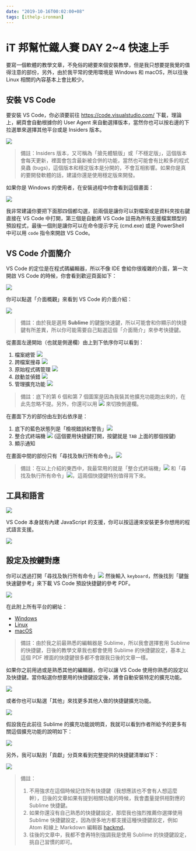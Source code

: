 ```yaml
---
date: "2019-10-16T00:02:00+08"
tags: [ithelp-ironman]
---
```

# iT 邦幫忙鐵人賽 DAY 2~4 快速上手

要寫一個軟體的教學文章，不免俗的總要來個安裝教學，但是我只想要提我覺的值得注意的部份，另外，由於我平常的使用環境是 Windows 和 macOS，所以往後 Linux 相關的內容基本上會比較少。

## 安裝 VS Code

要安裝 VS Code，你必須要前往 <https://code.visualstudio.com/> 下載，理論上，網頁會自動根據你的 User Agent 來自動選擇版本，當然你也可以按右邊的下拉選單來選擇其他平台或是 Insiders 版本。

![](https://i.imgur.com/mvcGrbQ.png)

> 備註：Insiders 版本，又可稱為「搶先體驗版」或「不穩定版」，這個版本會每天更新，裡面會包含最新被合併的功能，當然也可能會有比較多的程式臭蟲 (bugs)，這個版本和穩定版本是分開的，不會互相影響。如果你是真的要開發軟體的話，建議你還是使用穩定版來開發。

如果你是 Windows 的使用者，在安裝過程中你會看到這個畫面：

![](https://i.imgur.com/Wt7XrnE.png)

我非常建議你要把下面那四個都勾選，前兩個是讓你可以對檔案或是資料夾按右鍵直接在 VS Code 中打開，第三個是自動將 VS Code 註冊為所有支援檔案類型的預設程式，最後一個則是讓你可以在命令提示字元 (cmd.exe) 或是 PowerShell 中可以用 `code` 指令來開啟 VS Code。

## VS Code 介面簡介

VS Code 的定位是在程式碼編輯器，所以不像 IDE 會給你很複雜的介面，第一次開啟 VS Code 的時候，你會看到歡迎頁面如下：

![](https://i.imgur.com/pBfKGPy.png)

你可以點選「介面概觀」來看到 VS Code 的介面介紹：

![](https://i.imgur.com/69mmcxn.png)

> 備註：由於我是選用 **Sublime** 的鍵盤快速鍵，所以可能會和你顯示的快捷鍵有所差異，所以你可能需要自己點選這個「介面簡介」來參考快捷鍵。

從畫面左邊開始（也就是側邊欄）由上到下依序你可以看到：

1. 檔案總管 ![](https://i.imgur.com/Ld3Ingq.png)
2. 跨檔案搜尋 ![](https://i.imgur.com/DsnlsTN.png)
3. 原始程式碼管理 ![](https://i.imgur.com/22WXDEg.png)
4. 啟動並偵錯 ![](https://i.imgur.com/yB2GVoj.png)
5. 管理擴充功能 ![](https://i.imgur.com/kxAUO1J.png)

> 備註：底下的第 6 個和第 7 個圖案是因為我裝其他擴充功能跑出來的，在此先忽略不提。另外，你還可以用 ![](https://i.imgur.com/RNEVSF1.png) 來切換側邊欄。

在畫面下方的部份由左到右依序是：

1. 底下的藍色狀態列是「檢視錯誤和警告」![](https://i.imgur.com/Jyes2v8.png)
2. 整合式終端機 ![](https://i.imgur.com/izURn5b.png) (這個要用快捷鍵打開，按鍵就是 `TAB` 上面的那個按鍵)
3. 顯示通知

在畫面中間的部份只有「尋找及執行所有命令」。![](https://i.imgur.com/EXvNZfc.png)

> 備註：在以上介紹的東西中，我最常用的就是「整合式終端機」![](https://i.imgur.com/izURn5b.png) 和「尋找及執行所有命令」![](https://i.imgur.com/EXvNZfc.png)，這兩個快捷鍵特別值得背下來。

## 工具和語言

![](https://i.imgur.com/sapuRLw.png)

VS Code 本身就有內建 JavaScript 的支援，你可以按這邊來安裝更多你想用的程式語言支援。

![](https://i.imgur.com/jL1dPSL.png)

## 設定及按鍵對應

你可以透過打開「尋找及執行所有命令」![](https://i.imgur.com/EXvNZfc.png) 然後輸入 `keyboard`，然後找到「鍵盤快速鍵參考」來下載 VS Code 預設快捷鍵的參考 PDF。 

![](https://i.imgur.com/wOPa3ER.png)

在此附上所有平台的網址：

* [Windows](https://code.visualstudio.com/shortcuts/keyboard-shortcuts-windows.pdf)
* [Linux](https://code.visualstudio.com/shortcuts/keyboard-shortcuts-linux.pdf)
* [macOS](https://code.visualstudio.com/shortcuts/keyboard-shortcuts-macos.pdf)

> 備註：由於我之前最熟悉的編輯器是 Sublime，所以我會選擇套用 Sublime 的快捷鍵，日後的教學文章我也都會使用 Sublime 的快捷鍵設定，基本上這個 PDF 裡面的快捷鍵很多都不會跟我日後的文章一樣。

如果你之前用過或是熟悉其他的編輯器，你可以讓 VS Code 使用你熟悉的設定以及快捷鍵。當你點選你想要用的快捷鍵設定後，將會自動安裝特定的擴充功能。

![](https://i.imgur.com/FrdGW4V.png)

或者你也可以點選「其他」來找更多其他人做的快捷鍵擴充功能。

![](https://i.imgur.com/GctD0TB.png)

假設我在此前往 Sublime 的擴充功能說明頁，我就可以看到作者所給予的更多有關這個擴充功能的說明如下：

![](https://i.imgur.com/V2Pped2.png)

另外，我可以點到「貢獻」分頁來看到完整提供的快捷鍵清單如下：

![](https://i.imgur.com/OX9ctlX.png)

> 備註：
> 1. 不用強求在這個時候記住所有快捷鍵（我想應該也不會有人想這麼幹），日後的文章如果有提到相關功能的時候，我會盡量提供相對應的 Sublime 快捷鍵。
> 2. 如果你還沒有自己熟悉的快捷鍵設定，那麼我也強烈推薦你選擇使用 Sublime 快捷鍵設定，因為很多地方都支援這種快捷鍵設定，例如 Atom 和線上 Markdown 編輯器 [hackmd](https://hackmd.io)。
> 3. 往後的文章中，我都不會再特別強調我是使用 Sublime 的快捷鍵設定，挑自己習慣的即可。
